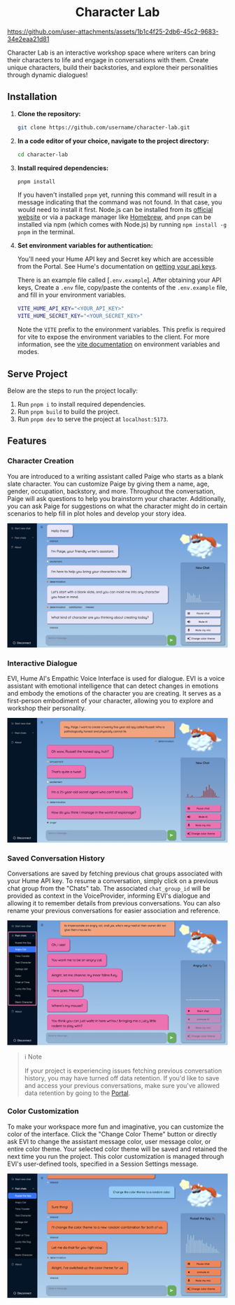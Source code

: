 <div align="center">
  <h1>Character Lab</h1>
</div>

https://github.com/user-attachments/assets/1b1c4f25-2db6-45c2-9683-34e2eaa21d81

Character Lab is an interactive workshop space where writers can bring their
characters to life and engage in conversations with them. Create unique characters,
build their backstories, and explore their personalities through dynamic dialogues!  

## Installation

1. **Clone the repository:**
    ```bash
    git clone https://github.com/username/character-lab.git
    ```

2. **In a code editor of your choice, navigate to the project directory:**
    ```bash
    cd character-lab
    ```

3. **Install required dependencies:**
    ```bash
    pnpm install
    ```
    If you haven't installed `pnpm` yet, running this command will result in a message indicating that the command was not found. In that case, you would need to install it first. Node.js can be installed from its [official website](https://nodejs.org/en/download/package-manager) or via a package manager like [Homebrew](https://brew.sh/), and `pnpm` can be installed via npm (which comes with Node.js) by running `npm install -g pnpm` in the terminal.

4. **Set environment variables for authentication:**  
    
    You'll need your Hume API key and Secret key which are accessible from the Portal. See Hume's documentation on [getting your api keys](https://dev.hume.ai/docs/introduction/api-key).

    There is an example file called [`.env.example`]. After obtaining your API keys, Create a `.env` file, copy/paste the contents of the `.env.example` file, and fill in your environment variables.

    ```sh
    VITE_HUME_API_KEY="<YOUR_API_KEY>"
    VITE_HUME_SECRET_KEY="<YOUR_SECRET_KEY>"
    ```

    Note the `VITE` prefix to the environment variables. This prefix is required for vite to expose the environment variables to the client. For more information, see the [vite documentation](https://vitejs.dev/guide/env-and-mode) on environment variables and modes.

## Serve Project
Below are the steps to run the project locally:
1. Run `pnpm i` to install required dependencies.
2. Run `pnpm build` to build the project.
3. Run `pnpm dev` to serve the project at `localhost:5173`.

## Features
### Character Creation
You are introduced to a writing assistant called Paige who starts as a blank slate character.
You can customize Paige by giving them a name, age, gender, occupation, backstory, and more.
Throughout the conversation, Paige will ask questions to help you brainstorm your character.
Additionally, you can ask Paige for suggestions on what the character might do in
certain scenarios to help fill in plot holes and develop your story idea.

![Paige Introduction to User](src/assets/img/paige-introduction.png)

### Interactive Dialogue
EVI, Hume AI's Empathic Voice Interface is used for dialogue.
EVI is a voice assistant with emotional intelligence that can detect changes in
emotions and embody the emotions of the character you are creating.
It serves as a first-person embodiment of your character, allowing you to explore
and workshop their personality.

![Dialogue with Paige in creating Russel the Spy character](src/assets/img/russel-the-spy-character.png)

### Saved Conversation History
Conversations are saved by fetching previous chat groups associated with your Hume API key.
To resume a conversation, simply click on a previous chat group from the "Chats" tab.
The associated `chat_group_id` will be provided as context in the VoiceProvider,
informing EVI's dialogue and allowing it to remember details from previous conversations.
You can also rename your previous conversations for easier association and reference.

![Past chats](src/assets/img/past-chats.png)

> ℹ️ Note
> 
> If your project is experiencing issues fetching previous conversation history,
> you may have turned off data retention. If you'd like to save and
> access your previous conversations, make sure you've allowed data retention
> by going to the [Portal](https://platform.hume.ai/settings/profile).

### Color Customization
To make your workspace more fun and imaginative, you can customize the color of the interface.
Click the "Change Color Theme" button or directly ask EVI to change the assistant message color,
user message color, or entire color theme. Your selected color theme will be
saved and retained the next time you run the project. This color customization is
managed through EVI's user-defined tools, specified in a Session Settings message.

![Change color theme](src/assets/img/change-color-function.png)
